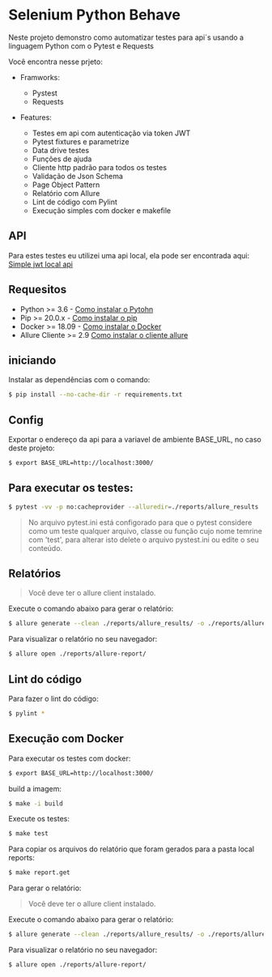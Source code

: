# Selenium Python Behave

Neste projeto demonstro como automatizar testes para api´s usando a linguagem Python com o Pytest e Requests



Você encontra nesse prjeto:

- Framworks:
    - Pystest
    - Requests

- Features:
    - Testes em api com autenticação via token JWT
    - Pytest fixtures e parametrize
    - Data drive testes
    - Funções de ajuda
    - Cliente http padrão para todos os testes
    - Validação de Json Schema
    - Page Object Pattern
    - Relatório com Allure
    - Lint de código com Pylint
    - Execução simples com docker e makefile
    
## API
Para estes testes eu utilizei uma api local, ela pode ser encontrada aqui: [Simple jwt local api](https://github.com/Schveitzer/simple-api-jwt-server)
    
## Requesitos
- Python >= 3.6 - [Como instalar o Pytohn](https://www.python.org/downloads/)
- Pip >= 20.0.x - [Como instalar o pip](https://pip.pypa.io/en/stable/installing/)
- Docker >= 18.09 - [Como instalar o Docker](https://docs.docker.com/get-docker/)
- Allure Cliente >= 2.9 [Como instalar o cliente allure](https://docs.qameta.io/allure/#_commandline)


## iniciando
Instalar as dependências com o comando:

```bash
$ pip install --no-cache-dir -r requirements.txt
```

## Config
Exportar o endereço da api para a variavel de ambiente BASE_URL, no caso deste projeto:

```bash
$ export BASE_URL=http://localhost:3000/
```

## Para executar os testes:
```bash
$ pytest -vv -p no:cacheprovider --alluredir=./reports/allure_results
```

> No arquivo pytest.ini está configorado para que o pytest considere como um teste qualquer arquivo, classe ou função cujo nome temrine com 'test',
>para alterar isto delete o arquivo pystest.ini ou edite o seu conteúdo.
 
## Relatórios
> Você deve ter o allure client instalado.

Execute o comando abaixo para gerar o relatório:

```bash
$ allure generate --clean ./reports/allure_results/ -o ./reports/allure-report
```

Para visualizar o relatório no seu navegador:

```bash
$ allure open ./reports/allure-report/
```

## Lint do código
Para fazer o lint do código:

```bash
$ pylint *
```
## Execução com  Docker

Para executar os testes com docker:

```bash
$ export BASE_URL=http://localhost:3000/
```
build a imagem:
```bash
$ make -i build
```
Execute os testes:
```bash
$ make test
```

Para copiar os arquivos do relatório que foram gerados para a pasta local reports:

```bash
$ make report.get
```
Para gerar o relatório:

> Você deve ter o allure client instalado.

Execute o comando abaixo para gerar o relatório:

```bash
$ allure generate --clean ./reports/allure_results/ -o ./reports/allure-report
```

Para visualizar o relatório no seu navegador:

```bash
$ allure open ./reports/allure-report/
```
